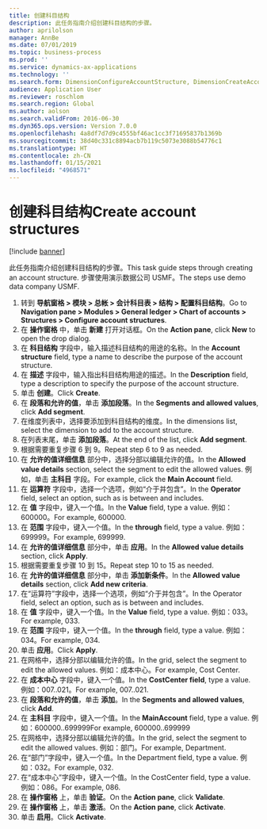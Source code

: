```yaml
---
title: 创建科目结构
description: 此任务指南介绍创建科目结构的步骤。
author: aprilolson
manager: AnnBe
ms.date: 07/01/2019
ms.topic: business-process
ms.prod: ''
ms.service: dynamics-ax-applications
ms.technology: ''
ms.search.form: DimensionConfigureAccountStructure, DimensionCreateAccountStructure, DimensionHierarchyAddLevel, DimensionHierarchyConstraintActivate
audience: Application User
ms.reviewer: roschlom
ms.search.region: Global
ms.author: aolson
ms.search.validFrom: 2016-06-30
ms.dyn365.ops.version: Version 7.0.0
ms.openlocfilehash: 4a8df7d7d9c4555bf46ac1cc3f71695837b1369b
ms.sourcegitcommit: 38d40c331c8894acb7b119c5073e3088b54776c1
ms.translationtype: HT
ms.contentlocale: zh-CN
ms.lasthandoff: 01/15/2021
ms.locfileid: "4968571"
---
```

# <a name="create-account-structures"></a><span data-ttu-id="de27f-103">创建科目结构</span><span class="sxs-lookup"><span data-stu-id="de27f-103">Create account structures</span></span>

[!include [banner](../../includes/banner.md)]

<span data-ttu-id="de27f-104">此任务指南介绍创建科目结构的步骤。</span><span class="sxs-lookup"><span data-stu-id="de27f-104">This task guide steps through creating an account structure.</span></span> <span data-ttu-id="de27f-105">步骤使用演示数据公司 USMF。</span><span class="sxs-lookup"><span data-stu-id="de27f-105">The steps use demo data company USMF.</span></span>

1. <span data-ttu-id="de27f-106">转到 **导航窗格 > 模块 > 总帐 > 会计科目表 > 结构 > 配置科目结构**。</span><span class="sxs-lookup"><span data-stu-id="de27f-106">Go to **Navigation pane > Modules > General ledger > Chart of accounts > Structures > Configure account structures**.</span></span>
2. <span data-ttu-id="de27f-107">在 **操作窗格** 中，单击 **新建** 打开对话框。</span><span class="sxs-lookup"><span data-stu-id="de27f-107">On the **Action pane**, click **New** to open the drop dialog.</span></span>
3. <span data-ttu-id="de27f-108">在 **科目结构** 字段中，输入描述科目结构的用途的名称。</span><span class="sxs-lookup"><span data-stu-id="de27f-108">In the **Account structure** field, type a name to describe the purpose of the account structure.</span></span>
4. <span data-ttu-id="de27f-109">在 **描述** 字段中，输入指出科目结构用途的描述。</span><span class="sxs-lookup"><span data-stu-id="de27f-109">In the **Description** field, type a description to specify the purpose of the account structure.</span></span>
5. <span data-ttu-id="de27f-110">单击 **创建**。</span><span class="sxs-lookup"><span data-stu-id="de27f-110">Click **Create**.</span></span>
6. <span data-ttu-id="de27f-111">在 **段落和允许的值**，单击 **添加段落**。</span><span class="sxs-lookup"><span data-stu-id="de27f-111">In the **Segments and allowed values**, click **Add segment**.</span></span>
7. <span data-ttu-id="de27f-112">在维度列表中，选择要添加到科目结构的维度。</span><span class="sxs-lookup"><span data-stu-id="de27f-112">In the dimensions list, select the dimension to add to the account structure.</span></span>
8. <span data-ttu-id="de27f-113">在列表末尾，单击 **添加段落**。</span><span class="sxs-lookup"><span data-stu-id="de27f-113">At the end of the list, click **Add segment**.</span></span>
9. <span data-ttu-id="de27f-114">根据需要重复步骤 6 到 9。</span><span class="sxs-lookup"><span data-stu-id="de27f-114">Repeat step 6 to 9 as needed.</span></span>
10. <span data-ttu-id="de27f-115">在 **允许的值详细信息** 部分中，选择分部以编辑允许的值。</span><span class="sxs-lookup"><span data-stu-id="de27f-115">In the **Allowed value details** section, select the segment to edit the allowed values.</span></span>
    <span data-ttu-id="de27f-116">例如，单击 **主科目** 字段。</span><span class="sxs-lookup"><span data-stu-id="de27f-116">For example, click the **Main Account** field.</span></span>  
11. <span data-ttu-id="de27f-117">在 **运算符** 字段中，选择一个选项，例如“介于并包含”。</span><span class="sxs-lookup"><span data-stu-id="de27f-117">In the **Operator** field, select an option, such as is between and includes.</span></span>
12. <span data-ttu-id="de27f-118">在 **值** 字段中，键入一个值。</span><span class="sxs-lookup"><span data-stu-id="de27f-118">In the **Value** field, type a value.</span></span> <span data-ttu-id="de27f-119">例如：600000。</span><span class="sxs-lookup"><span data-stu-id="de27f-119">For example, 600000.</span></span>  
13. <span data-ttu-id="de27f-120">在 **范围** 字段中，键入一个值。</span><span class="sxs-lookup"><span data-stu-id="de27f-120">In the **through** field, type a value.</span></span> <span data-ttu-id="de27f-121">例如：699999。</span><span class="sxs-lookup"><span data-stu-id="de27f-121">For example, 699999.</span></span>  
14. <span data-ttu-id="de27f-122">在 **允许的值详细信息** 部分中，单击 **应用**。</span><span class="sxs-lookup"><span data-stu-id="de27f-122">In the **Allowed value details** section, click **Apply**.</span></span>
15. <span data-ttu-id="de27f-123">根据需要重复步骤 10 到 15。</span><span class="sxs-lookup"><span data-stu-id="de27f-123">Repeat step 10 to 15 as needed.</span></span>  
16. <span data-ttu-id="de27f-124">在 **允许的值详细信息** 部分中，单击 **添加新条件**。</span><span class="sxs-lookup"><span data-stu-id="de27f-124">In the **Allowed value details** section, click **Add new criteria**.</span></span>
17. <span data-ttu-id="de27f-125">在“运算符”字段中，选择一个选项，例如“介于并包含”。</span><span class="sxs-lookup"><span data-stu-id="de27f-125">In the Operator field, select an option, such as is between and includes.</span></span>
18. <span data-ttu-id="de27f-126">在 **值** 字段中，键入一个值。</span><span class="sxs-lookup"><span data-stu-id="de27f-126">In the **Value** field, type a value.</span></span> <span data-ttu-id="de27f-127">例如：033。</span><span class="sxs-lookup"><span data-stu-id="de27f-127">For example, 033.</span></span>  
19. <span data-ttu-id="de27f-128">在 **范围** 字段中，键入一个值。</span><span class="sxs-lookup"><span data-stu-id="de27f-128">In the **through** field, type a value.</span></span> <span data-ttu-id="de27f-129">例如：034。</span><span class="sxs-lookup"><span data-stu-id="de27f-129">For example, 034.</span></span>  
20. <span data-ttu-id="de27f-130">单击 **应用**。</span><span class="sxs-lookup"><span data-stu-id="de27f-130">Click **Apply**.</span></span>
21. <span data-ttu-id="de27f-131">在网格中，选择分部以编辑允许的值。</span><span class="sxs-lookup"><span data-stu-id="de27f-131">In the grid, select the segment to edit the allowed values.</span></span> <span data-ttu-id="de27f-132">例如：成本中心。</span><span class="sxs-lookup"><span data-stu-id="de27f-132">For example, Cost Center.</span></span>  
22. <span data-ttu-id="de27f-133">在 **成本中心** 字段中，键入一个值。</span><span class="sxs-lookup"><span data-stu-id="de27f-133">In the **CostCenter field**, type a value.</span></span> <span data-ttu-id="de27f-134">例如：007..021。</span><span class="sxs-lookup"><span data-stu-id="de27f-134">For example, 007..021.</span></span>  
23. <span data-ttu-id="de27f-135">在 **段落和允许的值**，单击 **添加**。</span><span class="sxs-lookup"><span data-stu-id="de27f-135">In the **Segments and allowed values**, click **Add**.</span></span>
24. <span data-ttu-id="de27f-136">在 **主科目** 字段中，键入一个值。</span><span class="sxs-lookup"><span data-stu-id="de27f-136">In the **MainAccount** field, type a value.</span></span> <span data-ttu-id="de27f-137">例如：600000..699999</span><span class="sxs-lookup"><span data-stu-id="de27f-137">For example, 600000..699999</span></span>  
25. <span data-ttu-id="de27f-138">在网格中，选择分部以编辑允许的值。</span><span class="sxs-lookup"><span data-stu-id="de27f-138">In the grid, select the segment to edit the allowed values.</span></span> <span data-ttu-id="de27f-139">例如：部门。</span><span class="sxs-lookup"><span data-stu-id="de27f-139">For example, Department.</span></span>  
26. <span data-ttu-id="de27f-140">在“部门”字段中，键入一个值。</span><span class="sxs-lookup"><span data-stu-id="de27f-140">In the Department field, type a value.</span></span> <span data-ttu-id="de27f-141">例如：032。</span><span class="sxs-lookup"><span data-stu-id="de27f-141">For example, 032.</span></span>  
27. <span data-ttu-id="de27f-142">在“成本中心”字段中，键入一个值。</span><span class="sxs-lookup"><span data-stu-id="de27f-142">In the CostCenter field, type a value.</span></span> <span data-ttu-id="de27f-143">例如：086。</span><span class="sxs-lookup"><span data-stu-id="de27f-143">For example, 086.</span></span>  
28. <span data-ttu-id="de27f-144">在 **操作窗格** 上，单击 **验证**。</span><span class="sxs-lookup"><span data-stu-id="de27f-144">On the **Action pane**, click **Validate**.</span></span>
29. <span data-ttu-id="de27f-145">在 **操作窗格** 上，单击 **激活**。</span><span class="sxs-lookup"><span data-stu-id="de27f-145">On the **Action pane**, click **Activate**.</span></span>
30. <span data-ttu-id="de27f-146">单击 **启用**。</span><span class="sxs-lookup"><span data-stu-id="de27f-146">Click **Activate**.</span></span>

